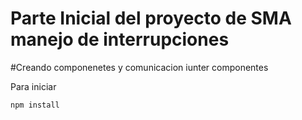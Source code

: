 # Parte Inicial del proyecto de SMA manejo de interrupciones

#Creando componenetes y comunicacion iunter componentes

Para iniciar

```npm install```